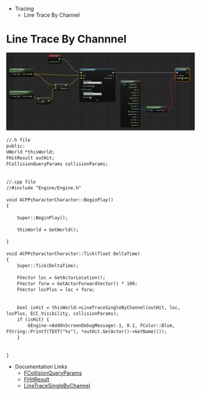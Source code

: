 * Tracing
  * Line Trace By Channel


# Line Trace By Channnel


![](https://github.com/CesarSerradorCuevas/UE4/blob/master/Tracing/MD/LineTraceByChannel.jpg?raw=true)


```
//.h file
public:
UWorld *thisWorld;
FHitResult outHit;
FCollisionQueryParams collisionParams;


//.cpp file
//#include "Engine/Engine.h"

void ACPPcharacterCharacter::BeginPlay()
{

	Super::BeginPlay();

	thisWorld = GetWorld();
	
}

void ACPPcharacterCharacter::Tick(float DeltaTime)
{
	Super::Tick(DeltaTime);
	
	FVector loc = GetActorLocation();
	FVector forw = GetActorForwardVector() * 100;
	FVector locPlus = loc + forw;


	bool isHit = thisWorld->LineTraceSingleByChannel(outHit, loc, locPlus, ECC_Visibility, collisionParams);
	if (isHit) {
		GEngine->AddOnScreenDebugMessage(-1, 0.1, FColor::Blue, FString::Printf(TEXT("%s"), *outHit.GetActor()->GetName()));
	}
	
	
}
```

* Documentation Links
	* [FCollisionQueryParams](https://api.unrealengine.com/INT/API/Runtime/Engine/FCollisionQueryParams/index.html)
	* [FHitResult](http://api.unrealengine.com/INT/API/Runtime/Engine/Engine/FHitResult/)
	* [LineTraceSingleByChannel](http://api.unrealengine.com/INT/API/Runtime/Engine/Engine/UWorld/LineTraceSingleByChannel/)
